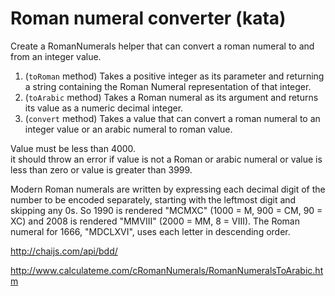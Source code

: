 # Roman numeral converter (kata)

Create a RomanNumerals helper that can convert a roman numeral to and from an integer value.

1. (`toRoman` method) Takes a positive integer as its parameter and returning a string containing the Roman Numeral representation of that integer.
2. (`toArabic` method) Takes a Roman numeral as its argument and returns its value as a numeric decimal integer.
3. (`convert` method) Takes a value that can convert a roman numeral to an integer value or an arabic numeral to roman value.

Value must be less than 4000.  
it should throw an error if value is not a Roman or arabic numeral or value is less than zero or value is greater than 3999.

Modern Roman numerals are written by expressing each decimal digit of the number to be encoded separately, starting with the leftmost digit and skipping any 0s. So 1990 is rendered "MCMXC" (1000 = M, 900 = CM, 90 = XC) and 2008 is rendered "MMVIII" (2000 = MM, 8 = VIII). The Roman numeral for 1666, "MDCLXVI", uses each letter in descending order.

http://chaijs.com/api/bdd/

http://www.calculateme.com/cRomanNumerals/RomanNumeralsToArabic.htm
